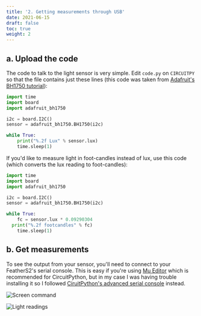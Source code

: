 ```yaml
---
title: '2. Getting measurements through USB'
date: 2021-06-15
draft: false
toc: true
weight: 2
---
```


## a. Upload the code

The code to talk to the light sensor is very simple. Edit `code.py` on `CIRCUITPY` so that the file contains just these lines (this code was taken from [Adafruit's BH1750 tutorial](https://learn.adafruit.com/adafruit-bh1750-ambient-light-sensor/python-circuitpython#example-code-3066441-17)):

```python
import time
import board
import adafruit_bh1750

i2c = board.I2C()
sensor = adafruit_bh1750.BH1750(i2c)

while True:
	print("%.2f Lux" % sensor.lux)
	time.sleep(1)
```

If you'd like to measure light in foot-candles instead of lux, use this code (which converts the lux reading to foot-candles):

```python
import time
import board
import adafruit_bh1750

i2c = board.I2C()
sensor = adafruit_bh1750.BH1750(i2c)

while True:
	fc = sensor.lux * 0.09290304
  print("%.2f footcandles" % fc)
	time.sleep(1)
```

## b. Get measurements

To see the output from your sensor, you'll need to connect to your FeatherS2's serial console. This is easy if you're using [Mu Editor](https://learn.adafruit.com/welcome-to-circuitpython/installing-mu-editor) which is recommended for CircuitPython, but in my case I was having trouble installing it so I followed [CiruitPython's advanced serial console](https://learn.adafruit.com/welcome-to-circuitpython/advanced-serial-console-on-mac-and-linux) instead.

![Screen command](command.png)

![Light readings](output.png)
